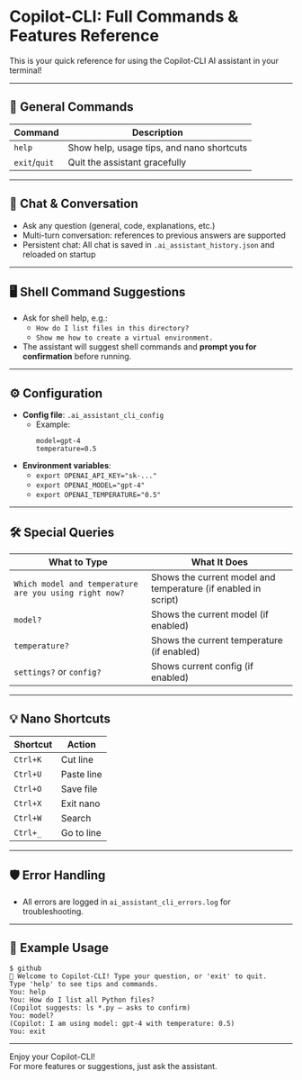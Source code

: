 # Copilot-CLI: Full Commands & Features Reference

This is your quick reference for using the Copilot-CLI AI assistant in your terminal!

---

## 🚀 General Commands

| Command       | Description                                     |
|---------------|-------------------------------------------------|
| `help`        | Show help, usage tips, and nano shortcuts       |
| `exit`/`quit` | Quit the assistant gracefully                   |

---

## 💬 Chat & Conversation

- Ask any question (general, code, explanations, etc.)
- Multi-turn conversation: references to previous answers are supported
- Persistent chat: All chat is saved in `.ai_assistant_history.json` and reloaded on startup

---

## 🖥️ Shell Command Suggestions

- Ask for shell help, e.g.:
  - `How do I list files in this directory?`
  - `Show me how to create a virtual environment.`
- The assistant will suggest shell commands and **prompt you for confirmation** before running.

---

## ⚙️ Configuration

- **Config file**: `.ai_assistant_cli_config`
  - Example:
    ```
    model=gpt-4
    temperature=0.5
    ```
- **Environment variables**:
  - `export OPENAI_API_KEY="sk-..."`
  - `export OPENAI_MODEL="gpt-4"`
  - `export OPENAI_TEMPERATURE="0.5"`

---

## 🛠️ Special Queries

| What to Type                                    | What It Does                                      |
|-------------------------------------------------|---------------------------------------------------|
| `Which model and temperature are you using right now?` | Shows the current model and temperature (if enabled in script) |
| `model?`                                        | Shows the current model (if enabled)               |
| `temperature?`                                  | Shows the current temperature (if enabled)         |
| `settings?` or `config?`                        | Shows current config (if enabled)                  |

---

## 💡 Nano Shortcuts

| Shortcut   | Action        |
|------------|--------------|
| `Ctrl+K`   | Cut line     |
| `Ctrl+U`   | Paste line   |
| `Ctrl+O`   | Save file    |
| `Ctrl+X`   | Exit nano    |
| `Ctrl+W`   | Search       |
| `Ctrl+_`   | Go to line   |

---

## 🛡️ Error Handling

- All errors are logged in `ai_assistant_cli_errors.log` for troubleshooting.

---

## 📝 Example Usage

```
$ github
🤖 Welcome to Copilot-CLI! Type your question, or 'exit' to quit.
Type 'help' to see tips and commands.
You: help
You: How do I list all Python files?
(Copilot suggests: ls *.py — asks to confirm)
You: model?
(Copilot: I am using model: gpt-4 with temperature: 0.5)
You: exit
```

---

Enjoy your Copilot-CLI!  
For more features or suggestions, just ask the assistant.